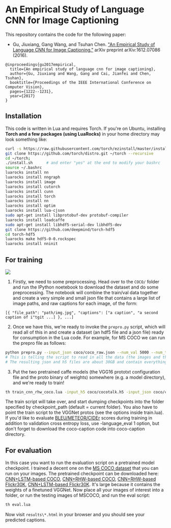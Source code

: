 # An Empirical Study of Language CNN for Image Captioning

This repository contains the code for the following paper:
- Gu, Jiuxiang, Gang Wang, and Tsuhan Chen. ["An Empirical Study of Language CNN for Image Captioning."](https://arxiv.org/pdf/1612.07086.pdf) arXiv preprint arXiv:1612.07086 (2016).
```
@inproceedings{gu2017empirical,
  title={An empirical study of language cnn for image captioning},
  author={Gu, Jiuxiang and Wang, Gang and Cai, Jianfei and Chen, Tsuhan},
  booktitle={Proceedings of the IEEE International Conference on Computer Vision},
  pages={1222--1231},
  year={2017}
}
```
## Installation
This code is written in Lua and requires Torch. If you're on Ubuntu, installing <b>Torch and a few packages (using LuaRocks)</b> in your home directory may look something like:

```bash
curl -s https://raw.githubusercontent.com/torch/ezinstall/master/install-deps | bash
git clone https://github.com/torch/distro.git ~/torch --recursive
cd ~/torch;
./install.sh      # and enter "yes" at the end to modify your bashrc
source ~/.bashrc
luarocks install nn
luarocks install nngraph
luarocks install image
luarocks install cutorch
luarocks install cunn
luarocks install torch
luarocks install nn
luarocks install optim
luarocks install lua-cjson
sudo apt-get install libprotobuf-dev protobuf-compiler
luarocks install loadcaffe
sudo apt-get install libhdf5-serial-dev libhdf5-dev
git clone https://github.com/deepmind/torch-hdf5
cd torch-hdf5
luarocks make hdf5-0-0.rockspec
luarocks install nninit
```

## For training

![](./torch7/model/LanguageCNN_training.png)

1. Firstly, we need to some preprocessing. Head over to the ```COCO/``` folder and run the IPython noetebook to download the dataset and do some preprocessing. The notebook will combine the train/val data together and create a very simple and small json file that contains a large list of image paths, and raw captions for each image, of the form:
```
[{ "file_path": "path/img.jpg", "captions": ["a caption", "a second caption of i"tgit ...] }, ...]
```
2. Once we have this, we're ready to invoke the ```prepro.py``` script, which will read all of this in and create a dataset (an hdf5 file and a json file) ready for consumption in the Lua code. For example, for MS COCO we can run the prepro file as follows:
```bash
python prepro.py --input_json coco/coco_raw.json --num_val 5000 --num_test 5000 --images_root coco/images --word_count_threshold 5 --output_json coco/cocotalk.json --output_h5 coco/cocotalk.h5
# This is telling the script to read in all the data (the images and the captions), allocate 5000 images for val/test splits respectively, and map all words that occur <= 5 times to a special UNK token.
# The resulting json and h5 files are about 30GB and contain everything we want to know about the dataset.
```
3. Put the two pretrained caffe models (the VGG16 prototxt configuration file and the proto binary of weights) somewhere (e.g. a model directory), and we're ready to train!
```bash
th train_cnn_rhw_coco.lua -input_h5 coco/cocotalk.h5 -input_json coco/cocotalk.json
```
The train script will take over, and start dumping checkpoints into the folder specified by checkpoint_path (default = current folder). You also have to point the train script to the VGGNet protos (see the options inside train.lua). If you'd like to evaluate <u>BLEU/METEOR/CIDEr</u> scores during training in addition to validation cross entropy loss, use -language_eval 1 option, but don't forget to download the coco-caption code into coco-caption directory.

## For evaluation
In this case you want to run the evaluation script on a pretrained model checkpoint. I trained a decent one on the [MS COCO dataset](http://mscoco.org/) that you can run on your images. The pretrained checkpoint can be downloaded here: [CNN+LSTM-based COCO](https://pan.baidu.com/s/1pLVmIfT), [CNN+RHW-based COCO](https://pan.baidu.com/s/1pLtZbM7), [CNN+RHW-based Flickr30K](https://pan.baidu.com/s/1miI1Dqw), [CNN+LSTM-based Flickr30K](https://pan.baidu.com/s/1mijpLwc). It's large because it contains the weights of a finetuned VGGNet. Now place all your images of interest into a folder, or run the testing images of MSCOCO, and run the eval script:
```bash
th eval.lua
```
Now visit ```results\*.html``` in your browser and you should see your predicted captions.
